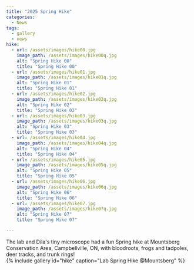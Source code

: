 ```yaml
---
title: "2025 Spring Hike"
categories:
  - News
tags:
  - gallery
  - news
hike:
  - url: /assets/images/hike00.jpg
    image_path: /assets/images/hike00q.jpg
    alt: "Spring Hike 00"
    title: "Spring Hike 00"
  - url: /assets/images/hike01.jpg
    image_path: /assets/images/hike01q.jpg
    alt: "Spring Hike 01"
    title: "Spring Hike 01"
  - url: /assets/images/hike02.jpg
    image_path: /assets/images/hike02q.jpg
    alt: "Spring Hike 02"
    title: "Spring Hike 02"
  - url: /assets/images/hike03.jpg
    image_path: /assets/images/hike03q.jpg
    alt: "Spring Hike 03"
    title: "Spring Hike 03"
  - url: /assets/images/hike04.jpg
    image_path: /assets/images/hike04q.jpg
    alt: "Spring Hike 04"
    title: "Spring Hike 04"
  - url: /assets/images/hike05.jpg
    image_path: /assets/images/hike05q.jpg
    alt: "Spring Hike 05"
    title: "Spring Hike 05"
  - url: /assets/images/hike06.jpg
    image_path: /assets/images/hike06q.jpg
    alt: "Spring Hike 06"
    title: "Spring Hike 06"
  - url: /assets/images/hike07.jpg
    image_path: /assets/images/hike07q.jpg
    alt: "Spring Hike 07"
    title: "Spring Hike 07"

---
```


The lab and Dila's tiny microscope had a fun Spring hike at Mountsberg Conservation Area, Campbellville, ON, with bloodroots, frogs and tadpoles, deer tracks, and trunk rings!  
{% include gallery id="hike" caption="Lab Spring Hike @Mountsberg" %}

